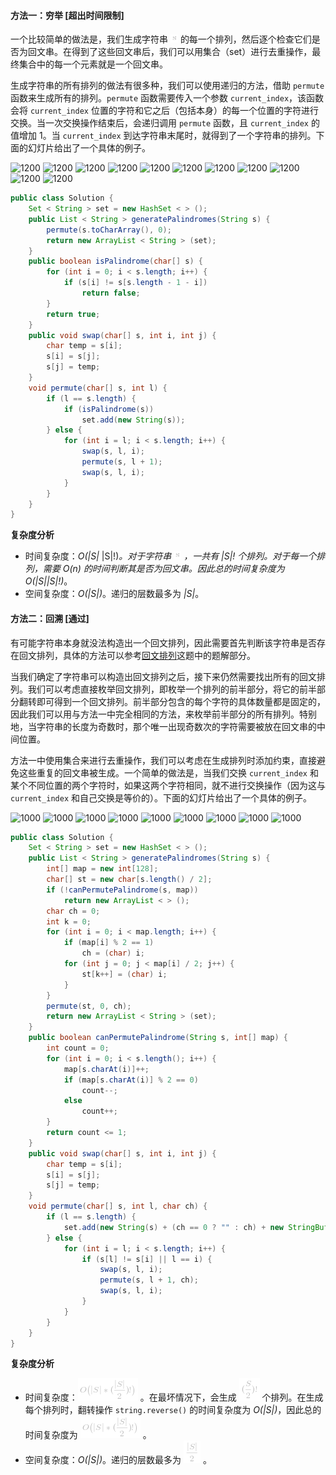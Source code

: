 #### 方法一：穷举 [超出时间限制]

一个比较简单的做法是，我们生成字符串 ![\mathrm{s} ](./p__mathrm{s}_.png)  的每一个排列，然后逐个检查它们是否为回文串。在得到了这些回文串后，我们可以用集合（set）进行去重操作，最终集合中的每一个元素就是一个回文串。

生成字符串的所有排列的做法有很多种，我们可以使用递归的方法，借助 `permute` 函数来生成所有的排列。`permute` 函数需要传入一个参数 `current_index`，该函数会将 `current_index` 位置的字符和它之后（包括本身）的每一个位置的字符进行交换。当一次交换操作结束后，会递归调用 `permute` 函数，且 `current_index` 的值增加 1。当 `current_index` 到达字符串末尾时，就得到了一个字符串的排列。下面的幻灯片给出了一个具体的例子。

 ![1200](https://pic.leetcode-cn.com/Figures/561_ArraySlide1.PNG) ![1200](https://pic.leetcode-cn.com/Figures/561_ArraySlide2.PNG) ![1200](https://pic.leetcode-cn.com/Figures/561_ArraySlide3.PNG) ![1200](https://pic.leetcode-cn.com/Figures/561_ArraySlide4.PNG) ![1200](https://pic.leetcode-cn.com/Figures/561_ArraySlide5.PNG) ![1200](https://pic.leetcode-cn.com/Figures/561_ArraySlide6.PNG) ![1200](https://pic.leetcode-cn.com/Figures/561_ArraySlide7.PNG) ![1200](https://pic.leetcode-cn.com/Figures/561_ArraySlide8.PNG) ![1200](https://pic.leetcode-cn.com/Figures/561_ArraySlide9.PNG) ![1200](https://pic.leetcode-cn.com/Figures/561_ArraySlide10.PNG) ![1200](https://pic.leetcode-cn.com/Figures/561_ArraySlide11.PNG) 

```Java [sol1]
public class Solution {
    Set < String > set = new HashSet < > ();
    public List < String > generatePalindromes(String s) {
        permute(s.toCharArray(), 0);
        return new ArrayList < String > (set);
    }
    public boolean isPalindrome(char[] s) {
        for (int i = 0; i < s.length; i++) {
            if (s[i] != s[s.length - 1 - i])
                return false;
        }
        return true;
    }
    public void swap(char[] s, int i, int j) {
        char temp = s[i];
        s[i] = s[j];
        s[j] = temp;
    }
    void permute(char[] s, int l) {
        if (l == s.length) {
            if (isPalindrome(s))
                set.add(new String(s));
        } else {
            for (int i = l; i < s.length; i++) {
                swap(s, l, i);
                permute(s, l + 1);
                swap(s, l, i);
            }
        }
    }
}
```

**复杂度分析**

* 时间复杂度：*O(|S|* |S|!)*。对于字符串 ![\mathrm{s} ](./p__mathrm{s}_.png) ，一共有 *|S|!* 个排列。对于每一个排列，需要 *O(n)* 的时间判断其是否为回文串。因此总的时间复杂度为 *O(|S|*|S|!)*。
* 空间复杂度：*O(|S|)*。递归的层数最多为 *|S|*。

#### 方法二：回溯 [通过]

有可能字符串本身就没法构造出一个回文排列，因此需要首先判断该字符串是否存在回文排列，具体的方法可以参考[回文排列](https://leetcode-cn.com/problems/palindrome-permutation/)这题中的题解部分。

当我们确定了字符串可以构造出回文排列之后，接下来仍然需要找出所有的回文排列。我们可以考虑直接枚举回文排列，即枚举一个排列的前半部分，将它的前半部分翻转即可得到一个回文排列。前半部分包含的每个字符的具体数量都是固定的，因此我们可以用与方法一中完全相同的方法，来枚举前半部分的所有排列。特别地，当字符串的长度为奇数时，那个唯一出现奇数次的字符需要被放在回文串的中间位置。

方法一中使用集合来进行去重操作，我们可以考虑在生成排列时添加约束，直接避免这些重复的回文串被生成。一个简单的做法是，当我们交换 `current_index` 和某个不同位置的两个字符时，如果这两个字符相同，就不进行交换操作（因为这与 `current_index` 和自己交换是等价的）。下面的幻灯片给出了一个具体的例子。

 ![1000](https://pic.leetcode-cn.com/Figures/267/267_Palindrome_Permutation_IISlide1.PNG) ![1000](https://pic.leetcode-cn.com/Figures/267/267_Palindrome_Permutation_IISlide2.PNG) ![1000](https://pic.leetcode-cn.com/Figures/267/267_Palindrome_Permutation_IISlide3.PNG) ![1000](https://pic.leetcode-cn.com/Figures/267/267_Palindrome_Permutation_IISlide4.PNG) ![1000](https://pic.leetcode-cn.com/Figures/267/267_Palindrome_Permutation_IISlide5.PNG) ![1000](https://pic.leetcode-cn.com/Figures/267/267_Palindrome_Permutation_IISlide6.PNG) ![1000](https://pic.leetcode-cn.com/Figures/267/267_Palindrome_Permutation_IISlide7.PNG) ![1000](https://pic.leetcode-cn.com/Figures/267/267_Palindrome_Permutation_IISlide8.PNG) ![1000](https://pic.leetcode-cn.com/Figures/267/267_Palindrome_Permutation_IISlide9.PNG) 

```Java [sol2]
public class Solution {
    Set < String > set = new HashSet < > ();
    public List < String > generatePalindromes(String s) {
        int[] map = new int[128];
        char[] st = new char[s.length() / 2];
        if (!canPermutePalindrome(s, map))
            return new ArrayList < > ();
        char ch = 0;
        int k = 0;
        for (int i = 0; i < map.length; i++) {
            if (map[i] % 2 == 1)
                ch = (char) i;
            for (int j = 0; j < map[i] / 2; j++) {
                st[k++] = (char) i;
            }
        }
        permute(st, 0, ch);
        return new ArrayList < String > (set);
    }
    public boolean canPermutePalindrome(String s, int[] map) {
        int count = 0;
        for (int i = 0; i < s.length(); i++) {
            map[s.charAt(i)]++;
            if (map[s.charAt(i)] % 2 == 0)
                count--;
            else
                count++;
        }
        return count <= 1;
    }
    public void swap(char[] s, int i, int j) {
        char temp = s[i];
        s[i] = s[j];
        s[j] = temp;
    }
    void permute(char[] s, int l, char ch) {
        if (l == s.length) {
            set.add(new String(s) + (ch == 0 ? "" : ch) + new StringBuffer(new String(s)).reverse());
        } else {
            for (int i = l; i < s.length; i++) {
                if (s[l] != s[i] || l == i) {
                    swap(s, l, i);
                    permute(s, l + 1, ch);
                    swap(s, l, i);
                }
            }
        }
    }
}
```

**复杂度分析**

* 时间复杂度：![O\big(|S|*(\frac{|S|}{2})!\big) ](./p__Obig_|S|*__frac{|S|}{2}_!big__.png) 。在最坏情况下，会生成 ![(\frac{S}{2})! ](./p___frac{S}{2}_!_.png)  个排列。在生成每个排列时，翻转操作 `string.reverse()` 的时间复杂度为 *O(|S|)*，因此总的时间复杂度为 ![O\big(|S|*(\frac{|S|}{2})!\big) ](./p__Obig_|S|*_frac{|S|}{2}_!big__.png) 。
* 空间复杂度：*O(|S|)*。递归的层数最多为 ![\frac{|S|}{2} ](./p__frac{|S|}{2}_.png) 。